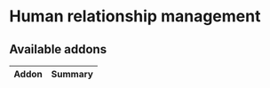 Human relationship management
================================

[//]: # (addons)

Available addons
----------------
**Addon** | **Summary**
--- | ---
